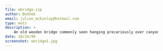 ```yaml
---
file: wbridge.zip
author: BoShek
email: julian_mckinlay@hotmail.com
type: mots
description: >
    An old wooden bridge commonly seen hanging precariously over canyons in Indian Jones movies (06baron.cmp).
date: 10/24/99
screenshot: wbridge1.jpg
---
```

